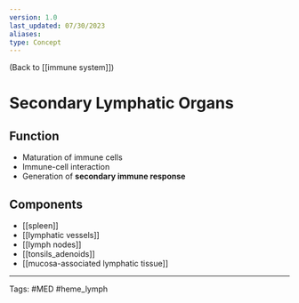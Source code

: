 ```yaml
---
version: 1.0
last_updated: 07/30/2023
aliases: 
type: Concept
---
```


(Back to [[immune system]])

# Secondary Lymphatic Organs

## Function
- Maturation of immune cells
- Immune-cell interaction
- Generation of **secondary immune response**

## Components
- [[spleen]]
- [[lymphatic vessels]]
- [[lymph nodes]]
- [[tonsils_adenoids]]
- [[mucosa-associated lymphatic tissue]]

---
Tags: #MED #heme_lymph 